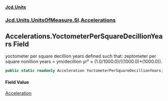 #### [Jcd.Units](index.md 'index')

### [Jcd.Units.UnitsOfMeasure.SI](Jcd.Units.UnitsOfMeasure.SI.md 'Jcd.Units.UnitsOfMeasure.SI').[Accelerations](Accelerations.md 'Jcd.Units.UnitsOfMeasure.SI.Accelerations')

## Accelerations.YoctometerPerSquareDecillionYears Field

yoctometer per square decillion years defined such that: zeptometer per square nonillion years = ym/decillion yr² ×
(1.0/1000.0)/((1000.0)*(1000.0)).

```csharp
public static readonly Acceleration YoctometerPerSquareDecillionYears;
```

#### Field Value

[Acceleration](Acceleration.md 'Jcd.Units.UnitTypes.Acceleration')